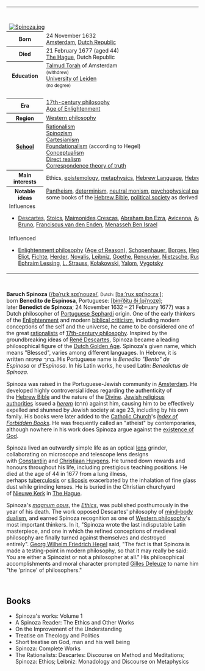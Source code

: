 <table class="infobox biography vcard">
<tbody>
<tr>
<th colspan="2">
<div class="fn">Baruch de Spinoza<br />Benedictus de Spinoza</div>
</th>
</tr>
<tr>
<td colspan="2"><a class="image" href="Spinoza.jpg"><img src="Spinoza.jpg" srcset="Spinoza.jpg" alt="Spinoza.jpg" width="220" height="256" data-file-width="1377" data-file-height="1600" /></a></td>
</tr>
<tr>
<th scope="row">Born</th>
<td>24 November 1632<br />
<div class="birthplace"><a title="Amsterdam" href="https://en.wikipedia.org/wiki/Amsterdam">Amsterdam</a>,&nbsp;<a title="Dutch Republic" href="https://en.wikipedia.org/wiki/Dutch_Republic">Dutch Republic</a></div>
</td>
</tr>
<tr>
<th scope="row">Died</th>
<td>21 February 1677&nbsp;(aged&nbsp;44)<br />
<div class="deathplace"><a title="The Hague" href="https://en.wikipedia.org/wiki/The_Hague">The Hague</a>, Dutch Republic</div>
</td>
</tr>
<tr>
<th scope="row">Education</th>
<td><a title="Talmud Torah" href="https://en.wikipedia.org/wiki/Talmud_Torah">Talmud Torah</a>&nbsp;of Amsterdam<br /><small>(withdrew)</small><br /><a class="mw-redirect" title="University of Leiden" href="https://en.wikipedia.org/wiki/University_of_Leiden">University of Leiden</a><br /><small>(no degree)</small></td>
</tr>
<tr>
<td colspan="2">&nbsp;</td>
</tr>
<tr>
<th scope="row">Era</th>
<td class="category"><a title="17th-century philosophy" href="https://en.wikipedia.org/wiki/17th-century_philosophy">17th-century philosophy</a><br /><a title="Age of Enlightenment" href="https://en.wikipedia.org/wiki/Age_of_Enlightenment">Age of Enlightenment</a></td>
</tr>
<tr>
<th scope="row">Region</th>
<td class="category"><a title="Western philosophy" href="https://en.wikipedia.org/wiki/Western_philosophy">Western philosophy</a></td>
</tr>
<tr>
<th scope="row"><a title="List of schools of philosophy" href="https://en.wikipedia.org/wiki/List_of_schools_of_philosophy">School</a></th>
<td class="category"><a title="Rationalism" href="https://en.wikipedia.org/wiki/Rationalism">Rationalism</a><br /><a title="Spinozism" href="https://en.wikipedia.org/wiki/Spinozism">Spinozism</a><br /><a title="Cartesianism" href="https://en.wikipedia.org/wiki/Cartesianism">Cartesianism</a><br /><a title="Foundationalism" href="https://en.wikipedia.org/wiki/Foundationalism">Foundationalism</a>&nbsp;(according to Hegel)<br /><a title="Conceptualism" href="https://en.wikipedia.org/wiki/Conceptualism">Conceptualism</a><br /><a class="mw-redirect" title="Direct realism" href="https://en.wikipedia.org/wiki/Direct_realism">Direct realism</a><br /><a title="Correspondence theory of truth" href="https://en.wikipedia.org/wiki/Correspondence_theory_of_truth">Correspondence theory of truth</a></td>
</tr>
<tr>
<th scope="row">
<div>Main interests</div>
</th>
<td>Ethics,&nbsp;<a title="Epistemology" href="https://en.wikipedia.org/wiki/Epistemology">epistemology</a>,&nbsp;<a title="Metaphysics" href="https://en.wikipedia.org/wiki/Metaphysics">metaphysics</a>,&nbsp;<a class="mw-redirect" title="Hebrew Language" href="https://en.wikipedia.org/wiki/Hebrew_Language">Hebrew Language</a>,&nbsp;<a title="Hebrew Bible" href="https://en.wikipedia.org/wiki/Hebrew_Bible">Hebrew Bible</a></td>
</tr>
<tr class="note">
<th scope="row">
<div>Notable ideas</div>
</th>
<td><a title="Pantheism" href="https://en.wikipedia.org/wiki/Pantheism">Pantheism</a>,&nbsp;<a title="Determinism" href="https://en.wikipedia.org/wiki/Determinism">determinism</a>,&nbsp;<a title="Neutral monism" href="https://en.wikipedia.org/wiki/Neutral_monism">neutral monism</a>,&nbsp;<a title="Psychophysical parallelism" href="https://en.wikipedia.org/wiki/Psychophysical_parallelism">psychophysical parallelism</a>,&nbsp;<a title="Intellectual freedom" href="https://en.wikipedia.org/wiki/Intellectual_freedom">intellectual</a>&nbsp;and&nbsp;<a title="Freedom of religion" href="https://en.wikipedia.org/wiki/Freedom_of_religion">religious freedom</a>,&nbsp;<a title="Separation of church and state" href="https://en.wikipedia.org/wiki/Separation_of_church_and_state">separation of church and state</a>, criticism of&nbsp;<a title="Moses" href="https://en.wikipedia.org/wiki/Moses">Mosaic</a>&nbsp;authorship of some books of the&nbsp;<a title="Hebrew Bible" href="https://en.wikipedia.org/wiki/Hebrew_Bible">Hebrew Bible</a>,&nbsp;<a class="mw-redirect" title="Forms of government" href="https://en.wikipedia.org/wiki/Forms_of_government">political society</a>&nbsp;as derived from&nbsp;<a class="mw-redirect" title="Power (sociology)" href="https://en.wikipedia.org/wiki/Power_(sociology)">power</a>&nbsp;(not&nbsp;<a title="Social contract" href="https://en.wikipedia.org/wiki/Social_contract">contract</a>),&nbsp;<a title="Affect (philosophy)" href="https://en.wikipedia.org/wiki/Affect_(philosophy)">affect</a>,&nbsp;<em><a title="Natura naturans" href="https://en.wikipedia.org/wiki/Natura_naturans">natura naturans</a></em>,&nbsp;<em><a title="Natura naturata" href="https://en.wikipedia.org/wiki/Natura_naturata">natura naturata</a></em></td>
</tr>
<tr class="note">
<td colspan="2">
<div id="NavFrame1" class="NavFrame collapsed">
<div class="NavHead">Influences</div>
<ul class="NavContent">
<li>
<div class="center"><a title="Ren&eacute; Descartes" href="https://en.wikipedia.org/wiki/Ren%C3%A9_Descartes">Descartes</a>,&nbsp;<a title="Stoicism" href="https://en.wikipedia.org/wiki/Stoicism">Stoics</a>,&nbsp;<a title="Maimonides" href="https://en.wikipedia.org/wiki/Maimonides">Maimonides</a>,<a title="Hasdai Crescas" href="https://en.wikipedia.org/wiki/Hasdai_Crescas">Crescas</a>,&nbsp;<a title="Abraham ibn Ezra" href="https://en.wikipedia.org/wiki/Abraham_ibn_Ezra">Abraham ibn Ezra</a>,&nbsp;<a title="Avicenna" href="https://en.wikipedia.org/wiki/Avicenna">Avicenna</a>,&nbsp;<a title="Averroes" href="https://en.wikipedia.org/wiki/Averroes">Averroes</a>,&nbsp;<a title="Aristotle" href="https://en.wikipedia.org/wiki/Aristotle">Aristotle</a>,&nbsp;<a title="Democritus" href="https://en.wikipedia.org/wiki/Democritus">Democritus</a>,&nbsp;<a title="Lucretius" href="https://en.wikipedia.org/wiki/Lucretius">Lucretius</a>,&nbsp;<a title="Epicurus" href="https://en.wikipedia.org/wiki/Epicurus">Epicurus</a>,&nbsp;<a class="mw-redirect" title="Niccolo Machiavelli" href="https://en.wikipedia.org/wiki/Niccolo_Machiavelli">Niccolo Machiavelli</a>,&nbsp;<a title="Thomas Hobbes" href="https://en.wikipedia.org/wiki/Thomas_Hobbes">Thomas Hobbes</a>,&nbsp;<a title="Giordano Bruno" href="https://en.wikipedia.org/wiki/Giordano_Bruno">Giordano Bruno</a>,&nbsp;<a title="Franciscus van den Enden" href="https://en.wikipedia.org/wiki/Franciscus_van_den_Enden">Franciscus van den Enden</a>,&nbsp;<a title="Menasseh Ben Israel" href="https://en.wikipedia.org/wiki/Menasseh_Ben_Israel">Menasseh Ben Israel</a></div>
</li>
</ul>
</div>
</td>
</tr>
<tr class="note">
<td colspan="2">
<div id="NavFrame2" class="NavFrame collapsed">
<div class="NavHead">Influenced</div>
<ul class="NavContent">
<li>
<div class="center"><a class="mw-redirect" title="Enlightenment philosophy" href="https://en.wikipedia.org/wiki/Enlightenment_philosophy">Enlightenment philosophy</a>&nbsp;(<a title="Age of Enlightenment" href="https://en.wikipedia.org/wiki/Age_of_Enlightenment">Age of Reason</a>),&nbsp;<a title="Arthur Schopenhauer" href="https://en.wikipedia.org/wiki/Arthur_Schopenhauer">Schopenhauer</a>,&nbsp;<a title="Jorge Luis Borges" href="https://en.wikipedia.org/wiki/Jorge_Luis_Borges">Borges</a>,&nbsp;<a title="Georg Wilhelm Friedrich Hegel" href="https://en.wikipedia.org/wiki/Georg_Wilhelm_Friedrich_Hegel">Hegel</a>,&nbsp;<a title="Jean-Jacques Rousseau" href="https://en.wikipedia.org/wiki/Jean-Jacques_Rousseau">Rousseau</a>,&nbsp;<a title="Friedrich Wilhelm Joseph Schelling" href="https://en.wikipedia.org/wiki/Friedrich_Wilhelm_Joseph_Schelling">Schelling</a>,&nbsp;<a title="Arne N&aelig;ss" href="https://en.wikipedia.org/wiki/Arne_N%C3%A6ss">N&aelig;ss</a>,&nbsp;<a class="mw-redirect" title="Karl Heinrich Marx" href="https://en.wikipedia.org/wiki/Karl_Heinrich_Marx">Marx</a>,&nbsp;<a title="Gabriel Wagner" href="https://en.wikipedia.org/wiki/Gabriel_Wagner">G. Wagner</a>,&nbsp;<a title="Donald Davidson (philosopher)" href="https://en.wikipedia.org/wiki/Donald_Davidson_(philosopher)">Davidson</a>,&nbsp;<a title="Gilles Deleuze" href="https://en.wikipedia.org/wiki/Gilles_Deleuze">Deleuze</a>,&nbsp;<a title="Albert Einstein" href="https://en.wikipedia.org/wiki/Albert_Einstein">Einstein</a>,&nbsp;<a title="George Eliot" href="https://en.wikipedia.org/wiki/George_Eliot">G. Eliot</a>,&nbsp;<a class="mw-redirect" title="Fichte" href="https://en.wikipedia.org/wiki/Fichte">Fichte</a>,&nbsp;<a class="mw-redirect" title="Johann Gottfried von Herder" href="https://en.wikipedia.org/wiki/Johann_Gottfried_von_Herder">Herder</a>,&nbsp;<a title="Novalis" href="https://en.wikipedia.org/wiki/Novalis">Novalis</a>,&nbsp;<a class="mw-redirect" title="Gottfried Leibniz" href="https://en.wikipedia.org/wiki/Gottfried_Leibniz">Leibniz</a>,&nbsp;<a title="Johann Wolfgang von Goethe" href="https://en.wikipedia.org/wiki/Johann_Wolfgang_von_Goethe">Goethe</a>,&nbsp;<a title="Charles Renouvier" href="https://en.wikipedia.org/wiki/Charles_Renouvier">Renouvier</a>,&nbsp;<a title="Friedrich Nietzsche" href="https://en.wikipedia.org/wiki/Friedrich_Nietzsche">Nietzsche</a>,&nbsp;<a title="Bertrand Russell" href="https://en.wikipedia.org/wiki/Bertrand_Russell">Russell</a>,&nbsp;<a title="Ludwig Wittgenstein" href="https://en.wikipedia.org/wiki/Ludwig_Wittgenstein">Wittgenstein</a>,&nbsp;<a title="Sigmund Freud" href="https://en.wikipedia.org/wiki/Sigmund_Freud">Freud</a>,&nbsp;<a title="Miguel de Unamuno" href="https://en.wikipedia.org/wiki/Miguel_de_Unamuno">Unamuno</a>,&nbsp;<a title="Louis Althusser" href="https://en.wikipedia.org/wiki/Louis_Althusser">Althusser</a>,&nbsp;<a title="&Eacute;tienne Balibar" href="https://en.wikipedia.org/wiki/%C3%89tienne_Balibar">Balibar</a>,&nbsp;<a title="Michael Hardt" href="https://en.wikipedia.org/wiki/Michael_Hardt">Hardt</a>,&nbsp;<a title="Evald Ilyenkov" href="https://en.wikipedia.org/wiki/Evald_Ilyenkov">Ilyenkov</a>,&nbsp;<a title="Antonio Negri" href="https://en.wikipedia.org/wiki/Antonio_Negri">Negri</a>,&nbsp;<a title="George Santayana" href="https://en.wikipedia.org/wiki/George_Santayana">Santayana</a>,&nbsp;<a title="Samuel Taylor Coleridge" href="https://en.wikipedia.org/wiki/Samuel_Taylor_Coleridge">Coleridge</a>,&nbsp;<a title="Gotthold Ephraim Lessing" href="https://en.wikipedia.org/wiki/Gotthold_Ephraim_Lessing">Gotthold Ephraim Lessing</a>,&nbsp;<a title="Leo Strauss" href="https://en.wikipedia.org/wiki/Leo_Strauss">L. Strauss</a>,&nbsp;<a title="Leszek Kołakowski" href="https://en.wikipedia.org/wiki/Leszek_Ko%C5%82akowski">Kołakowski</a>,&nbsp;<a title="Irvin D. Yalom" href="https://en.wikipedia.org/wiki/Irvin_D._Yalom">Yalom</a>,&nbsp;<a title="Lev Vygotsky" href="https://en.wikipedia.org/wiki/Lev_Vygotsky">Vygotsky</a></div>
</li>
</ul>
</div>
</td>
</tr>
</tbody>
</table>
</br>
<p><strong>Baruch Spinoza</strong>&nbsp;(<span class="rt-commentedText nowrap"><span class="IPA nopopups noexcerpt"><a title="Help:IPA/English" href="https://en.wikipedia.org/wiki/Help:IPA/English">/<span title="'b' in 'buy'">b</span><span title="/ə/: 'a' in 'about'">ə</span><span title="/ˈ/: primary stress follows">ˈ</span><span title="'r' in 'rye'">r</span><span title="/uː/: 'oo' in 'goose'">uː</span><span title="'k' in 'kind'">k</span><span class="wrap">&nbsp;</span><span title="'s' in 'sigh'">s</span><span title="'p' in 'pie'">p</span><span title="/ɪ/: 'i' in 'kit'">ɪ</span><span title="/ˈ/: primary stress follows">ˈ</span><span title="'n' in 'nigh'">n</span><span title="/oʊ/: 'o' in 'code'">oʊ</span><span title="'z' in 'zoom'">z</span><span title="/ə/: 'a' in 'about'">ə</span>/</a></span></span>,&nbsp;<small>Dutch:&nbsp;</small><span class="IPA" title="Representation in the International Phonetic Alphabet (IPA)"><a title="Help:IPA/Dutch" href="https://en.wikipedia.org/wiki/Help:IPA/Dutch">[baːˈrux spɪˈnoːzaː]</a></span>; born&nbsp;<strong>Benedito de Espinosa</strong>,&nbsp;Portuguese:&nbsp;<span class="IPA" title="Representation in the International Phonetic Alphabet (IPA)"><a title="Help:IPA/Portuguese" href="https://en.wikipedia.org/wiki/Help:IPA/Portuguese">[bɨnɨˈ&eth;itu &eth;ɨ ʃpiˈnɔzɐ]</a></span>; later&nbsp;<strong>Benedict de Spinoza</strong>; 24 November 1632 &ndash; 21 February 1677) was a Dutch philosopher of&nbsp;<a title="Sephardi Jews" href="https://en.wikipedia.org/wiki/Sephardi_Jews">Portuguese Sephardi</a>&nbsp;origin.&nbsp;One of the early thinkers of the&nbsp;<a title="Age of Enlightenment" href="https://en.wikipedia.org/wiki/Age_of_Enlightenment">Enlightenment</a>&nbsp;and modern&nbsp;<a title="Biblical criticism" href="https://en.wikipedia.org/wiki/Biblical_criticism">biblical criticism</a>,&nbsp;including modern conceptions of the self and the universe,&nbsp;he came to be considered one of the great&nbsp;<a title="Rationalism" href="https://en.wikipedia.org/wiki/Rationalism">rationalists</a>&nbsp;of&nbsp;<a title="17th-century philosophy" href="https://en.wikipedia.org/wiki/17th-century_philosophy">17th-century philosophy</a>.&nbsp;Inspired by the groundbreaking ideas of&nbsp;<a title="Ren&eacute; Descartes" href="https://en.wikipedia.org/wiki/Ren%C3%A9_Descartes">Ren&eacute; Descartes</a>, Spinoza became a leading philosophical figure of the&nbsp;<a title="Dutch Golden Age" href="https://en.wikipedia.org/wiki/Dutch_Golden_Age">Dutch Golden Age</a>. Spinoza's given name, which means "Blessed", varies among different languages. In Hebrew, it is written&nbsp;<span class="script-hebrew" dir="rtl">ברוך שפינוזה</span>. His Portuguese name is&nbsp;<em lang="pt" title="Portuguese language text">Benedito "Bento" de Espinosa</em>&nbsp;or&nbsp;<em lang="pt" title="Portuguese language text">d'Espinosa</em>. In his Latin works, he used Latin:&nbsp;<em lang="la">Benedictus de Spinoza</em>.</p>
<p>Spinoza was raised in the Portuguese-Jewish community in&nbsp;<a title="Amsterdam" href="https://en.wikipedia.org/wiki/Amsterdam">Amsterdam</a>. He developed highly controversial ideas regarding the authenticity of the&nbsp;<a title="Hebrew Bible" href="https://en.wikipedia.org/wiki/Hebrew_Bible">Hebrew Bible</a>&nbsp;and the nature of the&nbsp;<a title="God" href="https://en.wikipedia.org/wiki/God">Divine</a>.&nbsp;<a title="Portuguese Synagogue (Amsterdam)" href="https://en.wikipedia.org/wiki/Portuguese_Synagogue_(Amsterdam)">Jewish religious authorities</a>&nbsp;issued a&nbsp;<em><a title="Herem (censure)" href="https://en.wikipedia.org/wiki/Herem_(censure)">herem</a></em>&nbsp;(<span class="script-hebrew" dir="rtl">חרם</span>) against him, causing him to be effectively expelled and shunned by Jewish society at age 23, including by his own family. His books were later added to the&nbsp;<a title="Catholic Church" href="https://en.wikipedia.org/wiki/Catholic_Church">Catholic Church</a>'s&nbsp;<em><a title="Index Librorum Prohibitorum" href="https://en.wikipedia.org/wiki/Index_Librorum_Prohibitorum">Index of Forbidden Books</a></em>. He was frequently called an "atheist" by contemporaries, although nowhere in his work does Spinoza argue against the&nbsp;<a title="Existence of God" href="https://en.wikipedia.org/wiki/Existence_of_God">existence of God</a>.</p>
<p>Spinoza lived an outwardly simple life as an optical&nbsp;<a class="mw-redirect" title="Lens (optics)" href="https://en.wikipedia.org/wiki/Lens_(optics)">lens</a>&nbsp;grinder, collaborating on microscope and telescope lens designs with&nbsp;<a title="Constantijn Huygens Jr." href="https://en.wikipedia.org/wiki/Constantijn_Huygens_Jr.">Constantijn</a>&nbsp;and&nbsp;<a title="Christiaan Huygens" href="https://en.wikipedia.org/wiki/Christiaan_Huygens">Christiaan Huygens</a>. He turned down rewards and honours throughout his life, including prestigious teaching positions. He died at the age of 44 in 1677 from a lung illness, perhaps&nbsp;<a title="Tuberculosis" href="https://en.wikipedia.org/wiki/Tuberculosis">tuberculosis</a>&nbsp;or&nbsp;<a title="Silicosis" href="https://en.wikipedia.org/wiki/Silicosis">silicosis</a>&nbsp;exacerbated by the inhalation of fine glass dust while grinding lenses. He is buried in the Christian churchyard of&nbsp;<a title="Nieuwe Kerk (The Hague)" href="https://en.wikipedia.org/wiki/Nieuwe_Kerk_(The_Hague)">Nieuwe Kerk</a>&nbsp;in&nbsp;<a title="The Hague" href="https://en.wikipedia.org/wiki/The_Hague">The Hague</a>.</p>
<p>Spinoza's&nbsp;<em><a title="Masterpiece" href="https://en.wikipedia.org/wiki/Masterpiece">magnum opus</a></em>, the&nbsp;<em><a title="Ethics (Spinoza)" href="https://en.wikipedia.org/wiki/Ethics_(Spinoza)">Ethics</a></em>, was published posthumously in the year of his death. The work opposed Descartes' philosophy of&nbsp;<a title="Mind&ndash;body dualism" href="https://en.wikipedia.org/wiki/Mind%E2%80%93body_dualism">mind&ndash;body dualism</a>, and earned Spinoza recognition as one of&nbsp;<a title="Western philosophy" href="https://en.wikipedia.org/wiki/Western_philosophy">Western philosophy</a>'s most important thinkers. In it, "Spinoza wrote the last indisputable Latin masterpiece, and one in which the refined conceptions of medieval philosophy are finally turned against themselves and destroyed entirely".&nbsp;<a title="Georg Wilhelm Friedrich Hegel" href="https://en.wikipedia.org/wiki/Georg_Wilhelm_Friedrich_Hegel">Georg Wilhelm Friedrich Hegel</a>&nbsp;said, "The fact is that Spinoza is made a testing-point in modern philosophy, so that it may really be said: You are either a Spinozist or not a philosopher at all."&nbsp;His philosophical accomplishments and moral character prompted&nbsp;<a title="Gilles Deleuze" href="https://en.wikipedia.org/wiki/Gilles_Deleuze">Gilles Deleuze</a>&nbsp;to name him "the 'prince' of philosophers."</p>

</br>
<h2> Books </h2>




<ul>
 <li><a target="_blank" href="https://github.com/manjunath5496/Baruch-Spinoza-Books/blob/master/oza(1).pdf" style="text-decoration:none;">Spinoza's works: Volume 1</a></li>
  
<li><a target="_blank" href="https://github.com/manjunath5496/Baruch-Spinoza-Books/blob/master/oza(2).pdf" style="text-decoration:none;">A Spinoza Reader: The Ethics and Other Works</a></li>  
  
<li><a target="_blank" href="https://github.com/manjunath5496/Baruch-Spinoza-Books/blob/master/oza(3).pdf" style="text-decoration:none;">On the Improvement of the Understanding</a></li>

 
<li><a target="_blank" href="https://github.com/manjunath5496/Baruch-Spinoza-Books/blob/master/oza(4).pdf" style="text-decoration:none;">Treatise on Theology and Politics</a></li>
                               
  <li><a target="_blank" href="https://github.com/manjunath5496/Baruch-Spinoza-Books/blob/master/oza(5).pdf" style="text-decoration:none;"> Short treatise on God, man and his well being </a></li>   

 <li><a target="_blank" href="https://github.com/manjunath5496/Baruch-Spinoza-Books/blob/master/oza(6).pdf" style="text-decoration:none;">Spinoza: Complete Works</a></li>
 
  <li><a target="_blank" href="https://github.com/manjunath5496/Baruch-Spinoza-Books/blob/master/oza(7).pdf" style="text-decoration:none;">The Rationalists: Descartes: Discourse on Method and Meditations; Spinoza: Ethics; Leibniz: Monadology and Discourse on Metaphysics  </a></li>   


 
               
 </ul>
